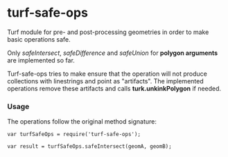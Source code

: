 # turf-safe-ops
Turf module for pre- and post-processing geometries in order to make basic operations safe.

Only _safeIntersect_, _safeDifference_ and _safeUnion_ for __polygon arguments__ are implemented so far.

Turf-safe-ops tries to make ensure that the operation will not produce collections with linestrings and point as "artifacts". The implemented operations remove these artifacts and calls __turk.unkinkPolygon__ if needed.

### Usage

The operations follow the original method signature:

```
var turfSafeOps = require('turf-safe-ops');

var result = turfSafeOps.safeIntersect(geomA, geomB);
```
